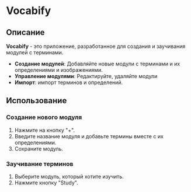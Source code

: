 # Vocabify

## Описание

**Vocabify** - это приложение, разработанное для создания и заучивания модулей с терминами.

- **Создание модулей**: Добавляйте новые модули с терминами и их определениями и изображениями.
- **Управление модулями**: Редактируйте, удаляйте модули
- **Импорт**: импорт терминов и определений.

## Использование

### Создание нового модуля

1. Нажмите на кнопку "+".
2. Введите название модуля и добавьте термины вместе с их определениями.
3. Сохраните модуль.

### Заучивание терминов

1. Выберите модуль, который хотите изучить.
2. Нажмите кнопку "Study".
